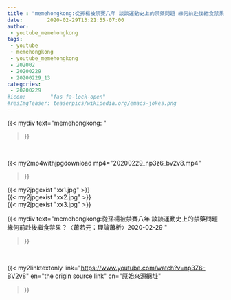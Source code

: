 ```yaml
---
title : "memehongkong:從孫楊被禁賽八年 談談運動史上的禁藥問題 緣何前赴後繼食禁果？〈蕭若元：理論蕭析〉2020-02-29 "
date:        2020-02-29T13:21:55-07:00
author:
 - youtube_memehongkong
tags:
 - youtube
 - memehongkong
 - youtube_memehongkong
 - 202002
 - 20200229
 - 20200229_13
categories:
 - 20200229
#icon:        "fas fa-lock-open"
#resImgTeaser: teaserpics/wikipedia.org/emacs-jokes.png
---
```


{{< mydiv text="memehongkong: "
>}}
<br>


{{< my2mp4withjpgdownload mp4="20200229_np3z6_bv2v8.mp4"
>}}

{{< my2jpgexist "xx1.jpg" >}}<br>
{{< my2jpgexist "xx2.jpg" >}}<br>
{{< my2jpgexist "xx3.jpg" >}}<br>



{{< mydiv text="memehongkong:從孫楊被禁賽八年 談談運動史上的禁藥問題 緣何前赴後繼食禁果？〈蕭若元：理論蕭析〉2020-02-29 "
>}}
<br>

{{< my2linktextonly link="https://www.youtube.com/watch?v=np3Z6-BV2v8"
en="the origin source link" cn="原始來源網址"
>}}


<br>


